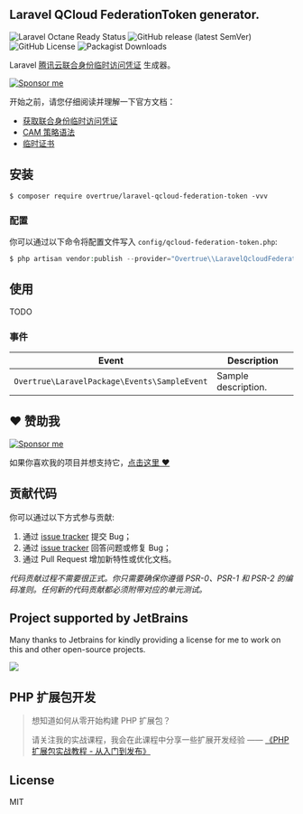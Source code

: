 Laravel QCloud FederationToken generator.
---

![Laravel Octane Ready Status](https://img.shields.io/badge/Octance-ready-green?style=flat-square)
![GitHub release (latest SemVer)](https://img.shields.io/github/v/release/overtrue/laravel-qcloud-federation-token?style=flat-square)
![GitHub License](https://img.shields.io/github/license/overtrue/laravel-qcloud-federation-token?style=flat-square)
![Packagist Downloads](https://img.shields.io/packagist/dt/overtrue/laravel-qcloud-federation-token?style=flat-square)

Laravel [腾讯云联合身份临时访问凭证](https://cloud.tencent.com/document/product/1312/48195) 生成器。

[![Sponsor me](https://github.com/overtrue/overtrue/blob/master/sponsor-me-button-s.svg?raw=true)](https://github.com/sponsors/overtrue)

开始之前，请您仔细阅读并理解一下官方文档：

- [获取联合身份临时访问凭证](https://cloud.tencent.com/document/product/1312/48195)
- [CAM 策略语法](https://cloud.tencent.com/document/product/598/10603)
- [临时证书](https://cloud.tencent.com/document/api/1312/48198#Credentials)

## 安装

```shell
$ composer require overtrue/laravel-qcloud-federation-token -vvv
```

### 配置

你可以通过以下命令将配置文件写入 `config/qcloud-federation-token.php`:

```php
$ php artisan vendor:publish --provider="Overtrue\\LaravelQcloudFederationToken\\PackageServiceProvider" --tag=config
```

## 使用

TODO

### 事件

| **Event**                                    | **Description**     |
|----------------------------------------------|---------------------|
| `Overtrue\LaravelPackage\Events\SampleEvent` | Sample description. |

## :heart: 赞助我 

[![Sponsor me](https://github.com/overtrue/overtrue/blob/master/sponsor-me.svg?raw=true)](https://github.com/sponsors/overtrue)

如果你喜欢我的项目并想支持它，[点击这里 :heart:](https://github.com/sponsors/overtrue)

## 贡献代码

你可以通过以下方式参与贡献:

1. 通过 [issue tracker](https://github.com/overtrue/laravel-package/issues) 提交 Bug；
2. 通过 [issue tracker](https://github.com/overtrue/laravel-package/issues) 回答问题或修复 Bug；
3. 通过 Pull Request 增加新特性或优化文档。

_代码贡献过程不需要很正式。你只需要确保你遵循 PSR-0、PSR-1 和 PSR-2 的编码准则。任何新的代码贡献都必须附带对应的单元测试。_

## Project supported by JetBrains

Many thanks to Jetbrains for kindly providing a license for me to work on this and other open-source projects.

[![](https://resources.jetbrains.com/storage/products/company/brand/logos/jb_beam.svg)](https://www.jetbrains.com/?from=https://github.com/overtrue)


## PHP 扩展包开发

> 想知道如何从零开始构建 PHP 扩展包？
>
> 请关注我的实战课程，我会在此课程中分享一些扩展开发经验 —— [《PHP 扩展包实战教程 - 从入门到发布》](https://learnku.com/courses/creating-package)

## License

MIT
